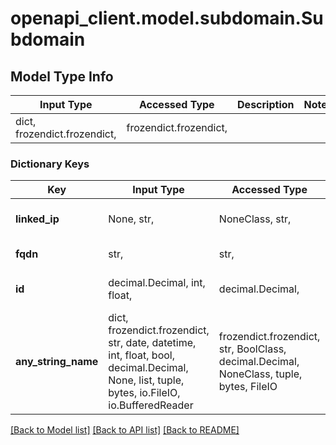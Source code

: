# openapi_client.model.subdomain.Subdomain

## Model Type Info
Input Type | Accessed Type | Description | Notes
------------ | ------------- | ------------- | -------------
dict, frozendict.frozendict,  | frozendict.frozendict,  |  | 

### Dictionary Keys
Key | Input Type | Accessed Type | Description | Notes
------------ | ------------- | ------------- | ------------- | -------------
**linked_ip** | None, str,  | NoneClass, str,  | Привязанный к поддомену IP-адрес. | 
**fqdn** | str,  | str,  | Полное имя поддомена. | 
**id** | decimal.Decimal, int, float,  | decimal.Decimal,  | Уникальный идентификатор поддомена. | 
**any_string_name** | dict, frozendict.frozendict, str, date, datetime, int, float, bool, decimal.Decimal, None, list, tuple, bytes, io.FileIO, io.BufferedReader | frozendict.frozendict, str, BoolClass, decimal.Decimal, NoneClass, tuple, bytes, FileIO | any string name can be used but the value must be the correct type | [optional]

[[Back to Model list]](../../README.md#documentation-for-models) [[Back to API list]](../../README.md#documentation-for-api-endpoints) [[Back to README]](../../README.md)

